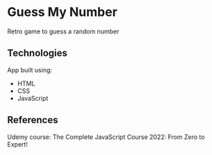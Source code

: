 # Guess My Number

Retro game to guess a random number

## Technologies

App built using:

- HTML
- CSS
- JavaScript

## References

Udemy course: The Complete JavaScript Course 2022: From Zero to Expert!
